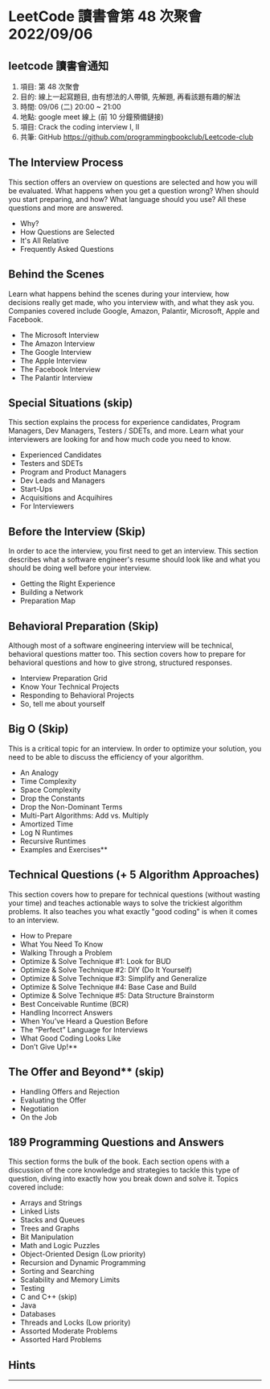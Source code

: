 # LeetCode 讀書會第 48 次聚會 2022/09/06

## leetcode 讀書會通知

1. 項目: 第 48 次聚會
2. 目的: 線上一起寫題目, 由有想法的人帶領, 先解題, 再看該題有趣的解法
3. 時間: 09/06 (二) 20:00 ~ 21:00
4. 地點: google meet 線上 (前 10 分鐘預備鏈接)
5. 項目: Crack the coding interview I, II
6. 共筆: GitHub https://github.com/programmingbookclub/Leetcode-club

## **The Interview Process**  
This section offers an overview on questions are selected and how you will be evaluated. What happens when you get a question wrong? When should you start preparing, and how? What language should you use? All these questions and more are answered.

* Why?
* How Questions are Selected
* It's All Relative
* Frequently Asked Questions  


##      **Behind the Scenes**  
Learn what happens behind the scenes during your interview, how decisions really get made, who you interview with, and what they ask you. Companies covered include Google, Amazon, Palantir, Microsoft, Apple and Facebook.

* The Microsoft Interview
* The Amazon Interview
* The Google Interview
* The Apple Interview
* The Facebook Interview
* The Palantir Interview  
## **Special Situations**  (skip)
This section explains the process for experience candidates, Program Managers, Dev Managers, Testers / SDETs, and more. Learn what your interviewers are looking for and how much code you need to know.

* Experienced Candidates
* Testers and SDETs
* Program and Product Managers
* Dev Leads and Managers
* Start-Ups
* Acquisitions and Acquihires
* For Interviewers  


## **Before the Interview**  (Skip)
In order to ace the interview, you first need to get an interview. This section describes what a software engineer's resume should look like and what you should be doing well before your interview.

* Getting the Right Experience
* Building a Network
* Preparation Map  


## **Behavioral Preparation**  (Skip)
Although most of a software engineering interview will be technical, behavioral questions matter too. This section covers how to prepare for behavioral questions and how to give strong, structured responses.

* Interview Preparation Grid
* Know Your Technical Projects
* Responding to Behavioral Projects
* So, tell me about yourself  

## **Big O**  (Skip)
This is a critical topic for an interview. In order to optimize your solution, you need to be able to discuss the efficiency of your algorithm.

* An Analogy
* Time Complexity
* Space Complexity
* Drop the Constants
* Drop the Non-Dominant Terms
* Multi-Part Algorithms: Add vs. Multiply
* Amortized Time
* Log N Runtimes
* Recursive Runtimes
* Examples and Exercises**  

## **Technical Questions (+ 5 Algorithm Approaches)** 
This section covers how to prepare for technical questions (without wasting your time) and teaches actionable ways to solve the trickiest algorithm problems. It also teaches you what exactly "good coding" is when it comes to an interview.

* How to Prepare 
* What You Need To Know 
* Walking Through a Problem
* Optimize & Solve Technique #1: Look for BUD 
* Optimize & Solve Technique #2: DIY (Do It Yourself) 
* Optimize & Solve Technique #3: Simplify and Generalize 
* Optimize & Solve Technique #4: Base Case and Build 
* Optimize & Solve Technique #5: Data Structure Brainstorm 
* Best Conceivable Runtime (BCR)
* Handling Incorrect Answers
* When You’ve Heard a Question Before 
* The “Perfect” Language for Interviews 
* What Good Coding Looks Like
* Don’t Give Up!**  


## The Offer and Beyond** (skip)

* Handling Offers and Rejection
* Evaluating the Offer 
* Negotiation
* On the Job



## **189 Programming Questions and Answers**  
This section forms the bulk of the book. Each section opens with a discussion of the core knowledge and strategies to tackle this type of question, diving into exactly how you break down and solve it. Topics covered include: 

* Arrays and Strings
* Linked Lists
* Stacks and Queues
* Trees and Graphs
* Bit Manipulation
* Math and Logic Puzzles
* Object-Oriented Design (Low priority)
* Recursion and Dynamic Programming
* Sorting and Searching
* Scalability and Memory Limits
* Testing
* C and C++ (skip)
* Java
* Databases
* Threads and Locks (Low priority)
* Assorted Moderate Problems
* Assorted Hard Problems

## Hints

---
